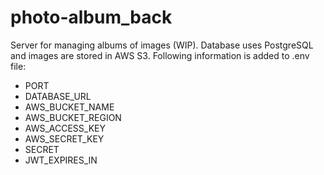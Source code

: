# photo-album_back

Server for managing albums of images (WIP). Database uses PostgreSQL and images are stored in AWS S3. Following information is added to .env file:

- PORT
- DATABASE_URL
- AWS_BUCKET_NAME
- AWS_BUCKET_REGION
- AWS_ACCESS_KEY
- AWS_SECRET_KEY
- SECRET
- JWT_EXPIRES_IN

